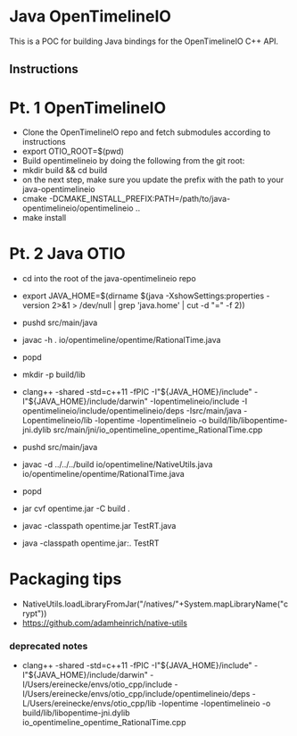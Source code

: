 # Java OpenTimelineIO
This is a POC for building Java bindings for the OpenTimelineIO C++ API. 


## Instructions

# Pt. 1 OpenTimelineIO
- Clone the OpenTimelineIO repo and fetch submodules according to instructions
- export OTIO_ROOT=$(pwd)
- Build opentimelineio by doing the following from the git root:
- mkdir build && cd build
- on the next step, make sure you update the prefix with the path to your java-opentimelineio
- cmake -DCMAKE_INSTALL_PREFIX:PATH=/path/to/java-opentimelineio/opentimelineio ..
- make install

# Pt. 2 Java OTIO
- cd into the root of the java-opentimelineio repo

- export JAVA_HOME=$(dirname $(java -XshowSettings:properties -version 2>&1 > /dev/null | grep 'java.home' | cut -d "=" -f 2))
- pushd src/main/java
- javac -h . io/opentimeline/opentime/RationalTime.java 
- popd
- mkdir -p build/lib
- clang++ -shared -std=c++11 -fPIC -I"${JAVA_HOME}/include" -I"${JAVA_HOME}/include/darwin" -Iopentimelineio/include -I opentimelineio/include/opentimelineio/deps -Isrc/main/java -Lopentimelineio/lib -lopentime -lopentimelineio -o build/lib/libopentime-jni.dylib src/main/jni/io_opentimeline_opentime_RationalTime.cpp

- pushd src/main/java
- javac -d ../../../build io/opentimeline/NativeUtils.java io/opentimeline/opentime/RationalTime.java
- popd
- jar cvf opentime.jar -C build .
- javac -classpath opentime.jar TestRT.java
- java -classpath opentime.jar:. TestRT


# Packaging tips
- NativeUtils.loadLibraryFromJar("/natives/"+System.mapLibraryName("crypt"))
- https://github.com/adamheinrich/native-utils




### deprecated notes
- clang++ -shared -std=c++11 -fPIC -I"${JAVA_HOME}/include" -I"${JAVA_HOME}/include/darwin" -I/Users/ereinecke/envs/otio_cpp/include -I/Users/ereinecke/envs/otio_cpp/include/opentimelineio/deps -L/Users/ereinecke/envs/otio_cpp/lib -lopentime -lopentimelineio -o build/lib/libopentime-jni.dylib io_opentimeline_opentime_RationalTime.cpp 
